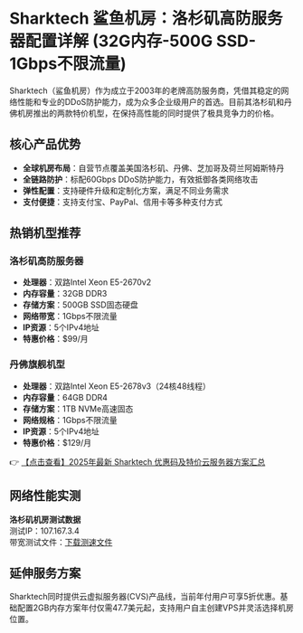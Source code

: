 # Sharktech 鲨鱼机房：洛杉矶高防服务器配置详解 (32G内存-500G SSD-1Gbps不限流量)

Sharktech（鲨鱼机房）作为成立于2003年的老牌高防服务商，凭借其稳定的网络性能和专业的DDoS防护能力，成为众多企业级用户的首选。目前其洛杉矶和丹佛机房推出的两款特价机型，在保持高性能的同时提供了极具竞争力的价格。

## 核心产品优势

- **全球机房布局**：自营节点覆盖美国洛杉矶、丹佛、芝加哥及荷兰阿姆斯特丹
- **全链路防护**：标配60Gbps DDoS防护能力，有效抵御各类网络攻击
- **弹性配置**：支持硬件升级和定制化方案，满足不同业务需求
- **支付便捷**：支持支付宝、PayPal、信用卡等多种支付方式

## 热销机型推荐

### 洛杉矶高防服务器
- **处理器**：双路Intel Xeon E5-2670v2
- **内存容量**：32GB DDR3
- **存储方案**：500GB SSD固态硬盘
- **网络带宽**：1Gbps不限流量
- **IP资源**：5个IPv4地址
- **特惠价格**：$99/月

### 丹佛旗舰机型
- **处理器**：双路Intel Xeon E5-2678v3（24核48线程）
- **内存容量**：64GB DDR4
- **存储方案**：1TB NVMe高速固态
- **网络规格**：1Gbps不限流量
- **IP资源**：5个IPv4地址
- **特惠价格**：$129/月

👉 [【点击查看】2025年最新 Sharktech 优惠码及特价云服务器方案汇总](https://bit.ly/Sharktech)

## 网络性能实测

**洛杉矶机房测试数据**  
测试IP：107.167.3.4  
带宽测试文件：[下载测速文件](https://la.sharktech.net/tools/speedtest/testfile100.zip)

## 延伸服务方案

Sharktech同时提供云虚拟服务器(CVS)产品线，当前年付用户可享5折优惠。基础配置2GB内存方案年付仅需47.7美元起，支持用户自主创建VPS并灵活选择机房位置。